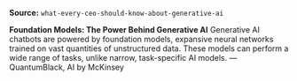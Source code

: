 **Source:** `what-every-ceo-should-know-about-generative-ai`

**Foundation Models: The Power Behind Generative AI**
Generative AI chatbots are powered by foundation models, expansive neural networks trained on vast quantities of unstructured data. These models can perform a wide range of tasks, unlike narrow, task-specific AI models. — QuantumBlack, AI by McKinsey
